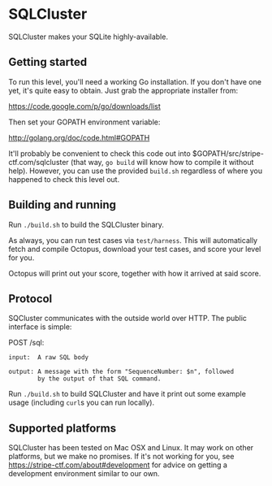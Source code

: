 # SQLCluster

SQLCluster makes your SQLite highly-available.

## Getting started

To run this level, you'll need a working Go installation. If you don't
have one yet, it's quite easy to obtain. Just grab the appropriate
installer from:

  https://code.google.com/p/go/downloads/list

Then set your GOPATH environment variable:

  http://golang.org/doc/code.html#GOPATH

It'll probably be convenient to check this code out into
$GOPATH/src/stripe-ctf.com/sqlcluster (that way, `go build` will know
how to compile it without help). However, you can use the provided
`build.sh` regardless of where you happened to check this level out.

## Building and running

Run `./build.sh` to build the SQLCluster binary.

As always, you can run test cases via `test/harness`. This will
automatically fetch and compile Octopus, download your test cases, and
score your level for you.

Octopus will print out your score, together with how it arrived at
said score.

## Protocol

SQCluster communicates with the outside world over HTTP. The public
interface is simple:

  POST /sql:

    input:  A raw SQL body

    output: A message with the form "SequenceNumber: $n", followed
            by the output of that SQL command.

Run `./build.sh` to build SQLCluster and have it print out some
example usage (including `curl`s you can run locally).

## Supported platforms

SQLCluster has been tested on Mac OSX and Linux. It may work on other
platforms, but we make no promises. If it's not working for you, see
https://stripe-ctf.com/about#development for advice on getting a
development environment similar to our own.
